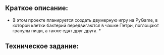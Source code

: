 ## Краткое описание:
* В этом проекте планируется создать двумерную игру на PyGame, в которой клетки бактерий передвигаются в чашке Петри, поглощают гранулы пищи, а также едят друг друга. *
## Техническое задание:
